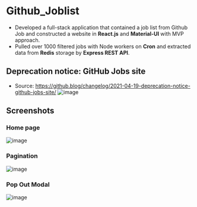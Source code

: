 # Github_Joblist

- Developed a full-stack application that contained a job list from Github Job and constructed a website in **React.js** and **Material-UI** with MVP approach.
- Pulled over 1000 filtered jobs with Node workers on **Cron** and extracted data from **Redis** storage by **Express REST API**.

## Deprecation notice: GitHub Jobs site
- Source: https://github.blog/changelog/2021-04-19-deprecation-notice-github-jobs-site/
![image](https://user-images.githubusercontent.com/56781928/120086947-96a6ae00-c098-11eb-975e-213f28df2351.png)

## Screenshots
### Home page
![image](https://user-images.githubusercontent.com/56781928/120087048-8cd17a80-c099-11eb-8d1b-6bbd3d5df927.png)

### Pagination
![image](https://user-images.githubusercontent.com/56781928/120087055-9a870000-c099-11eb-9475-236dec525645.png)

### Pop Out Modal
![image](https://user-images.githubusercontent.com/56781928/120087061-a7a3ef00-c099-11eb-94b7-c72fabbbf10a.png)
